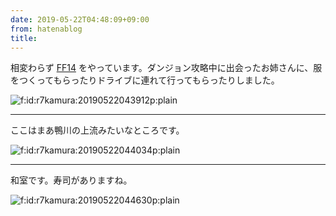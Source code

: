 ```yaml
---
date: 2019-05-22T04:48:09+09:00
from: hatenablog
title: 
---
```


<p>相変わらず <a class="keyword" href="http://d.hatena.ne.jp/keyword/FF14">FF14</a> をやっています。ダンジョン攻略中に出会ったお姉さんに、服をつくってもらったりドライブに連れて行ってもらったりしました。</p>

<p><span itemscope itemtype="http://schema.org/Photograph"><img src="https://cdn-ak.f.st-hatena.com/images/fotolife/r/r7kamura/20190522/20190522043912.png" alt="f:id:r7kamura:20190522043912p:plain" title="f:id:r7kamura:20190522043912p:plain" class="hatena-fotolife" itemprop="image"></span></p>

<hr />

<p>ここはまあ鴨川の上流みたいなところです。</p>

<p><span itemscope itemtype="http://schema.org/Photograph"><img src="https://cdn-ak.f.st-hatena.com/images/fotolife/r/r7kamura/20190522/20190522044034.png" alt="f:id:r7kamura:20190522044034p:plain" title="f:id:r7kamura:20190522044034p:plain" class="hatena-fotolife" itemprop="image"></span></p>

<hr />

<p>和室です。寿司がありますね。</p>

<p><span itemscope itemtype="http://schema.org/Photograph"><img src="https://cdn-ak.f.st-hatena.com/images/fotolife/r/r7kamura/20190522/20190522044630.png" alt="f:id:r7kamura:20190522044630p:plain" title="f:id:r7kamura:20190522044630p:plain" class="hatena-fotolife" itemprop="image"></span></p>

